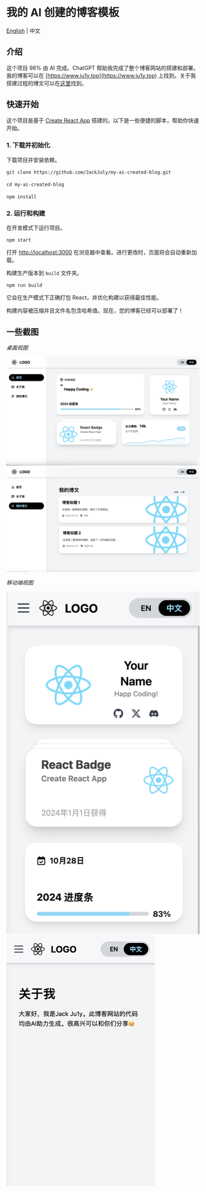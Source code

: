 # 我的 AI 创建的博客模板

[English](README.md) | 中文

## 介绍

这个项目 98% 由 AI 完成。ChatGPT 帮助我完成了整个博客网站的搭建和部署。我的博客可以在 [https://www.ju1y.top](https://www.ju1y.top) 上找到。关于我搭建过程的博文可以在[这里](https://www.ju1y.top/blogs/2)找到。

## 快速开始

这个项目是基于 [Create React App](https://github.com/facebook/create-react-app) 搭建的。以下是一些便捷的脚本，帮助你快速开始。

### 1. 下载并初始化

下载项目并安装依赖。

```
git clone https://github.com/JackJuly/my-ai-created-blog.git

cd my-ai-created-blog

npm install
```

### 2. 运行和构建

在开发模式下运行项目。

```
npm start
```
打开 [http://localhost:3000](http://localhost:3000) 在浏览器中查看。进行更改时，页面将会自动重新加载。

构建生产版本到 `build` 文件夹。

```
npm run build
```
它会在生产模式下正确打包 React，并优化构建以获得最佳性能。

构建内容被压缩并且文件名包含哈希值。现在，您的博客已经可以部署了！

## 一些截图

*桌面视图*

![主页](screenshots/01.png)
![博客页面](screenshots/02.png)

*移动端视图*

![主页](screenshots/03.png)
![关于页面](screenshots/04.png)